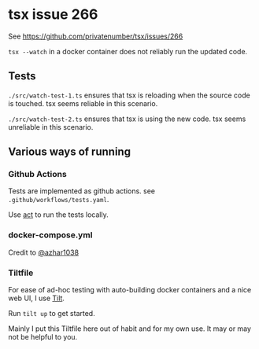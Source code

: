 # tsx issue 266

See https://github.com/privatenumber/tsx/issues/266

`tsx --watch` in a docker container does not reliably run the updated code.

## Tests

`./src/watch-test-1.ts` ensures that tsx is reloading when the source code is touched. tsx seems reliable in this scenario.

`./src/watch-test-2.ts` ensures that tsx is using the new code. tsx seems unreliable in this scenario.


## Various ways of running

### Github Actions

Tests are implemented as github actions. see `.github/workflows/tests.yaml`. 

Use [act](https://github.com/nektos/act) to run the tests locally.


### docker-compose.yml

Credit to [@azhar1038](https://github.com/privatenumber/tsx/issues/266#issuecomment-2074009982)


### Tiltfile

For ease of ad-hoc testing with auto-building docker containers and a nice web UI, I use [Tilt](https://docs.tilt.dev/). 

Run `tilt up` to get started.

Mainly I put this Tiltfile here out of habit and for my own use. It may or may not be helpful to you.
